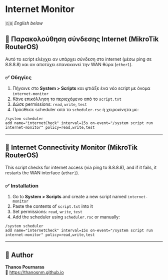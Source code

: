 # Internet Monitor

🇬🇧 *English below*

## 📡 Παρακολούθηση σύνδεσης Internet (MikroTik RouterOS)

Αυτό το script ελέγχει αν υπάρχει σύνδεση στο internet (μέσω ping σε 8.8.8.8) και αν αποτύχει επανεκκινεί την WAN θύρα (`ether1`).

### ✅ Οδηγίες

1. Πήγαινε στο **System > Scripts** και φτιάξε ένα νέο script με όνομα `internet-monitor`
2. Κάνε επικόλληση το περιεχόμενο από το `script.txt`
3. Δώσε permissions: `read`, `write`, `test`
4. Πρόσθεσε scheduler από το `scheduler.rsc` ή χειροκίνητα με:

```shell
/system scheduler
add name="internetCheck" interval=15s on-event="/system script run internet-monitor" policy=read,write,test
```

---

## 📡 Internet Connectivity Monitor (MikroTik RouterOS)

This script checks for internet access (via ping to 8.8.8.8), and if it fails, it restarts the WAN interface (`ether1`).

### ✅ Installation

1. Go to **System > Scripts** and create a new script named `internet-monitor`
2. Paste the contents of `script.txt` into it
3. Set permissions: `read`, `write`, `test`
4. Add the scheduler using `scheduler.rsc` or manually:

```shell
/system scheduler
add name="internetCheck" interval=15s on-event="/system script run internet-monitor" policy=read,write,test
```

---

## 👤 Author

**Thanos Pournaras**  
🔗 https://thanosnm.github.io
